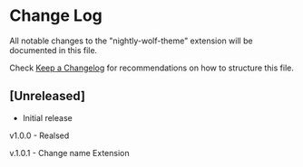 # Change Log

All notable changes to the "nightly-wolf-theme" extension will be documented in this file.

Check [Keep a Changelog](http://keepachangelog.com/) for recommendations on how to structure this file.

## [Unreleased]

- Initial release

v1.0.0 - Realsed

v.1.0.1 - Change name Extension
